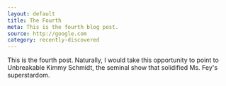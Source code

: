 ```yaml
---
layout: default
title: The Fourth
meta: This is the fourth blog post. 
source: http://google.com
category: recently-discovered
---
```


This is the fourth post. Naturally, I would take this opportunity to point to Unbreakable Kimmy Schmidt, the seminal show that solidified Ms. Fey's superstardom.